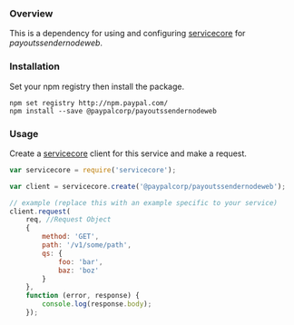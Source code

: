 ### Overview

This is a dependency for using and configuring [servicecore](https://github.paypal.com/NodeInfra/node-servicecore) for _payoutssendernodeweb_.

### Installation

Set your npm registry then install the package.

```
npm set registry http://npm.paypal.com/
npm install --save @paypalcorp/payoutssendernodeweb
```

### Usage

Create a [servicecore](https://github.paypal.com/NodeInfra/node-servicecore) client for this service and make a request.

```javascript
var servicecore = require('servicecore');

var client = servicecore.create('@paypalcorp/payoutssendernodeweb');

// example (replace this with an example specific to your service)
client.request(
    req, //Request Object
    {
        method: 'GET',
        path: '/v1/some/path',
        qs: {
            foo: 'bar',
            baz: 'boz'
        }
    },
    function (error, response) {
        console.log(response.body);
    });
```
